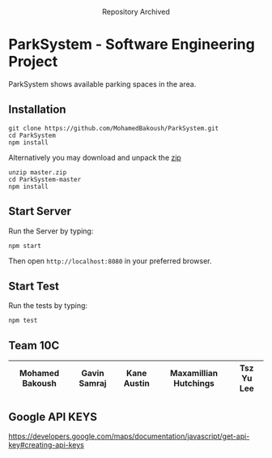 <p align="center">
Repository Archived 
</p> 

# ParkSystem - Software Engineering Project

ParkSystem shows available parking spaces in the area.

Installation
------------
```
git clone https://github.com/MohamedBakoush/ParkSystem.git
cd ParkSystem
npm install
```

Alternatively you may download and unpack the [zip](https://github.com/MohamedBakoush/ParkSystem/archive/master.zip)

```
unzip master.zip
cd ParkSystem-master
npm install
```

Start Server
------------
Run the Server by typing:
```
npm start
```
Then open `http://localhost:8080` in your preferred browser.

Start Test
----------
Run the tests by typing:
```
npm test
```

Team 10C
------------
|<a>**Mohamed Bakoush**</a>|<a>**Gavin Samraj**</a>|<a>**Kane Austin**</a>|<a>**Maxamillian Hutchings**</a>|<a>**Tsz Yu Lee**</a>|
| :---: |:---:| :---:| :---:| :---:|

Google API KEYS
--------------- 
https://developers.google.com/maps/documentation/javascript/get-api-key#creating-api-keys
